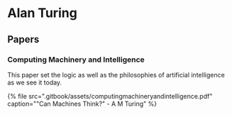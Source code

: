 # Alan Turing

## Papers

### Computing Machinery and Intelligence

This paper set the logic as well as the philosophies of artificial intelligence as we see it today.

{% file src=".gitbook/assets/computingmachineryandintelligence.pdf" caption="\"Can Machines Think?\" - A M Turing" %}



